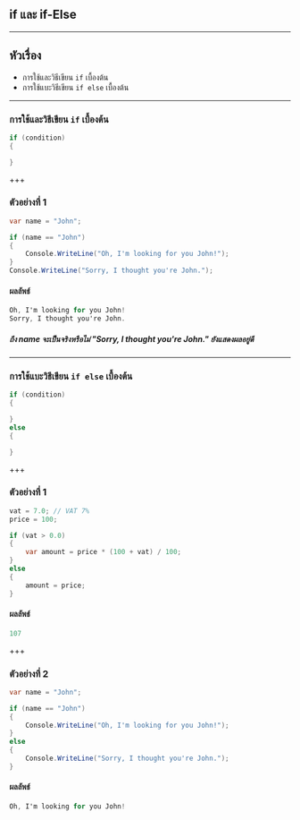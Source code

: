 ## if และ if-Else

---

## หัวเรื่อง

* การใช้และวิธีเขียน `if` เบื้องต้น
* การใช้แบะวิธีเขียน `if else` เบื้องต้น

---

### การใช้และวิธีเขียน `if` เบื้องต้น

```csharp
if (condition) 
{

}
```

+++

### ตัวอย่างที่ 1

```csharp
var name = "John";

if (name == "John") 
{
	Console.WriteLine("Oh, I'm looking for you John!");
}
Console.WriteLine("Sorry, I thought you're John.");
```

#### ผลลัพธ์

```csharp
Oh, I'm looking for you John!
Sorry, I thought you're John.
```
##### ถึง name จะเป็นจริงหรือไม่ *"Sorry, I thought you're John."* ยังแสดงผลอยู่ดี

---

### การใช้แบะวิธีเขียน `if else` เบื้องต้น

```csharp
if (condition) 
{

} 
else 
{

}
```

+++

### ตัวอย่างที่ 1

```csharp
vat = 7.0; // VAT 7%
price = 100;

if (vat > 0.0) 
{
	var amount = price * (100 + vat) / 100;
} 
else 
{
	amount = price;
}
```

 #### ผลลัพธ์

```csharp
107
```

+++

### ตัวอย่างที่ 2

```csharp
var name = "John";

if (name == "John") 
{
	Console.WriteLine("Oh, I'm looking for you John!");
} 
else 
{
	Console.WriteLine("Sorry, I thought you're John.");
}
```

#### ผลลัพธ์

```csharp
Oh, I'm looking for you John!
```
